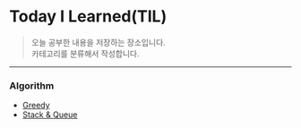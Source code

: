 # Today I Learned(TIL)

> 오늘 공부한 내용을 저장하는 장소입니다.   
> 카테고리를 분류해서 작성합니다.

<hr/>

### Algorithm
* [Greedy](https://github.com/flip1945/TIL/tree/main/Algorithm/Greedy)
* [Stack & Queue](https://github.com/flip1945/TIL/tree/main/Algorithm/Stack%20%26%20Que)
